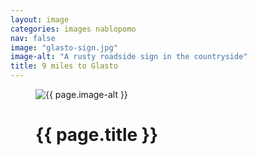 ```yaml
---
layout: image
categories: images nablopomo
nav: false
image: "glasto-sign.jpg"
image-alt: "A rusty roadside sign in the countryside"
title: 9 miles to Glasto
---
```


<figure class="margin-bottom--xs">
  <img src="{{ site.url }}/assets/{{ page.image }}" alt="{{ page.image-alt }}" />
  <figcaption class="margin-bottom--0 margin-top--xs">
    <h1 class="heading-large margin-bottom--0">{{ page.title }}</h1>
  </figcaption>
</figure>
